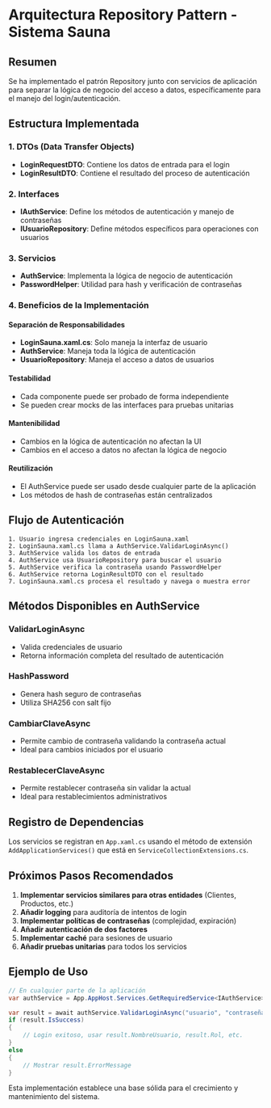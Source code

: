 # Arquitectura Repository Pattern - Sistema Sauna

## Resumen
Se ha implementado el patrón Repository junto con servicios de aplicación para separar la lógica de negocio del acceso a datos, específicamente para el manejo del login/autenticación.

## Estructura Implementada

### 1. DTOs (Data Transfer Objects)
- **LoginRequestDTO**: Contiene los datos de entrada para el login
- **LoginResultDTO**: Contiene el resultado del proceso de autenticación

### 2. Interfaces
- **IAuthService**: Define los métodos de autenticación y manejo de contraseñas
- **IUsuarioRepository**: Define métodos específicos para operaciones con usuarios

### 3. Servicios
- **AuthService**: Implementa la lógica de negocio de autenticación
- **PasswordHelper**: Utilidad para hash y verificación de contraseñas

### 4. Beneficios de la Implementación

#### Separación de Responsabilidades
- **LoginSauna.xaml.cs**: Solo maneja la interfaz de usuario
- **AuthService**: Maneja toda la lógica de autenticación
- **UsuarioRepository**: Maneja el acceso a datos de usuarios

#### Testabilidad
- Cada componente puede ser probado de forma independiente
- Se pueden crear mocks de las interfaces para pruebas unitarias

#### Mantenibilidad
- Cambios en la lógica de autenticación no afectan la UI
- Cambios en el acceso a datos no afectan la lógica de negocio

#### Reutilización
- El AuthService puede ser usado desde cualquier parte de la aplicación
- Los métodos de hash de contraseñas están centralizados

## Flujo de Autenticación

```
1. Usuario ingresa credenciales en LoginSauna.xaml
2. LoginSauna.xaml.cs llama a AuthService.ValidarLoginAsync()
3. AuthService valida los datos de entrada
4. AuthService usa UsuarioRepository para buscar el usuario
5. AuthService verifica la contraseña usando PasswordHelper
6. AuthService retorna LoginResultDTO con el resultado
7. LoginSauna.xaml.cs procesa el resultado y navega o muestra error
```

## Métodos Disponibles en AuthService

### ValidarLoginAsync
- Valida credenciales de usuario
- Retorna información completa del resultado de autenticación

### HashPassword
- Genera hash seguro de contraseñas
- Utiliza SHA256 con salt fijo

### CambiarClaveAsync
- Permite cambio de contraseña validando la contraseña actual
- Ideal para cambios iniciados por el usuario

### RestablecerClaveAsync
- Permite restablecer contraseña sin validar la actual
- Ideal para restablecimientos administrativos

## Registro de Dependencias

Los servicios se registran en `App.xaml.cs` usando el método de extensión `AddApplicationServices()` que está en `ServiceCollectionExtensions.cs`.

## Próximos Pasos Recomendados

1. **Implementar servicios similares para otras entidades** (Clientes, Productos, etc.)
2. **Añadir logging** para auditoría de intentos de login
3. **Implementar políticas de contraseñas** (complejidad, expiración)
4. **Añadir autenticación de dos factores**
5. **Implementar caché** para sesiones de usuario
6. **Añadir pruebas unitarias** para todos los servicios

## Ejemplo de Uso

```csharp
// En cualquier parte de la aplicación
var authService = App.AppHost.Services.GetRequiredService<IAuthService>();

var result = await authService.ValidarLoginAsync("usuario", "contraseña");
if (result.IsSuccess)
{
    // Login exitoso, usar result.NombreUsuario, result.Rol, etc.
}
else
{
    // Mostrar result.ErrorMessage
}
```

Esta implementación establece una base sólida para el crecimiento y mantenimiento del sistema.